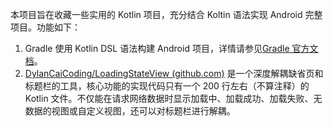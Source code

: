 本项目旨在收藏一些实用的 Kotlin 项目，充分结合 Koltin 语法实现 Android 完整项目。功能如下：

1. Gradle 使用 Kotlin DSL 语法构建 Android 项目，详情请参见[Gradle 官方文档](https://docs.gradle.org/current/userguide/userguide.html)。
2. [DylanCaiCoding/LoadingStateView (github.com)](https://github.com/DylanCaiCoding/LoadingStateView/blob/master/README_ZH.md) 是一个深度解耦缺省页和标题栏的工具，核心功能的实现代码只有一个 200 行左右（不算注释）的 Kotlin 文件。不仅能在请求网络数据时显示加载中、加载成功、加载失败、无数据的视图或自定义视图，还可以对标题栏进行解耦。
